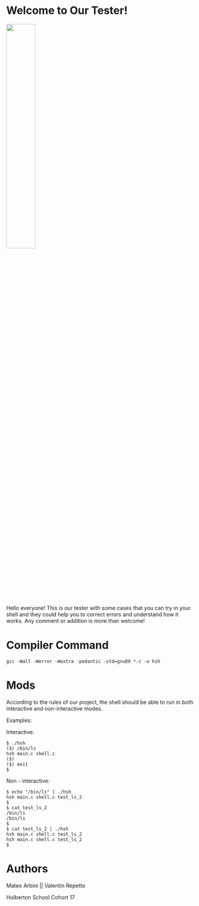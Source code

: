 # Welcome to Our Tester!

<img src= "https://blog.holbertonschool.com/wp-content/uploads/2020/04/unnamed-2.png" width= 39% >

Hello everyone! This is our tester with some cases that you can try in your shell and they could help you to correct errors and understand how it works. Any comment or addition is more than welcome!


# Compiler Command

```
gcc -Wall -Werror -Wextra -pedantic -std=gnu89 *.c -o hsh
```

# Mods

According to the rules of our project, the shell should be able to run in both interactive and non-interactive modes.

Examples:

Interactive:
```
$ ./hsh
($) /bin/ls
hsh main.c shell.c
($)
($) exit
$
```

Non - interactive:
```
$ echo "/bin/ls" | ./hsh
hsh main.c shell.c test_ls_2
$
$ cat test_ls_2
/bin/ls
/bin/ls
$
$ cat test_ls_2 | ./hsh
hsh main.c shell.c test_ls_2
hsh main.c shell.c test_ls_2
$
```
# Authors
Mateo Arbini || Valentin Repetto

Holberton School Cohort 17

